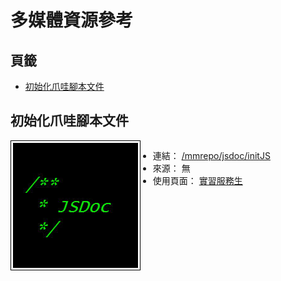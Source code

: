 多媒體資源參考
=======


<style>
    .imgInfo {
        display: block;
        position: relative;
    }
    .imgInfo img {
        max-width: 200px;
        max-height: 200px;
        display: inline-block;
        border: 1px solid #000;
        padding: 3px;
        vertical-align: top;
    }
    .imgInfo ul {
        display: inline-block;
        position: absolute;
        left: 204px;
        right: 0px;
    }
</style>



## 頁籤


* [初始化爪哇腳本文件](#初始化爪哇腳本文件)



## 初始化爪哇腳本文件


<div class="imgInfo">
    <a href="/mmrepo/jsdoc/initJS" target="_blank">
        <img src="/mmrepo/jsdoc_comment.jpg" />
    </a>
    <ul>
        <li>連結：
            <a href="/mmrepo/jsdoc/initJS" target="_blank">/mmrepo/jsdoc/initJS</a>
        </li>
        <li>來源： 無</li>
        <li>使用頁面：
            <a href="/content/module/intern_waiter.md">實習服務生</a>
        </li>
    </ul>
</div>

